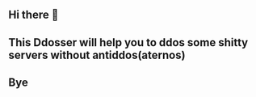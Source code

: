 ## Hi there 👋
## This Ddosser will help you to ddos some shitty servers without antiddos(aternos)
## Bye
